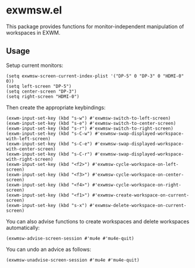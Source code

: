 # exwmsw.el

This package provides functions for monitor-independent manipulation of workspaces in EXWM.

## Usage

Setup current monitors:

```elisp
(setq exwmsw-screen-current-index-plist '("DP-5" 0 "DP-3" 0 "HDMI-0" 0))
(setq left-screen "DP-5")
(setq center-screen "DP-3")
(setq right-screen "HDMI-0")
```

Then create the appropriate keybindings:

```elisp
(exwm-input-set-key (kbd "s-w") #'exwmsw-switch-to-left-screen)
(exwm-input-set-key (kbd "s-e") #'exwmsw-switch-to-center-screen)
(exwm-input-set-key (kbd "s-r") #'exwmsw-switch-to-right-screen)
(exwm-input-set-key (kbd "s-C-w") #'exwmsw-swap-displayed-workspace-with-left-screen)
(exwm-input-set-key (kbd "s-C-e") #'exwmsw-swap-displayed-workspace-with-center-screen)
(exwm-input-set-key (kbd "s-C-r") #'exwmsw-swap-displayed-workspace-with-right-screen)
(exwm-input-set-key (kbd "<f2>") #'exwmsw-cycle-workspace-on-left-screen)
(exwm-input-set-key (kbd "<f3>") #'exwmsw-cycle-workspace-on-center-screen)
(exwm-input-set-key (kbd "<f4>") #'exwmsw-cycle-workspace-on-right-screen)
(exwm-input-set-key (kbd "<f1>") #'exwmsw-create-workspace-on-current-screen)
(exwm-input-set-key (kbd "s-x") #'exwmsw-delete-workspace-on-current-screen)
```

You can also advise functions to create workspaces and delete workspaces automatically:
```elisp
(exwmsw-advise-screen-session #'mu4e #'mu4e-quit)
```

You can undo an advice as follows:

```elisp
(exwmsw-unadvise-screen-session #'mu4e #'mu4e-quit)
```
